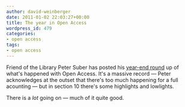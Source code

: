 ```yaml
---
author: david-weinberger
date: 2011-01-02 22:03:27+00:00
title: The year in Open Access
wordpress_id: 479
categories:
- open access
tags:
- open access
---
```


Friend of the Library Peter Suber has posted his [year-end round](http://www.earlham.edu/~peters/fos/newsletter/01-02-11.htm#2010) up of what's happened with Open Access. It's a massive record — Peter acknowledges at the outset that there's too much happening for a full acounting — but in section 10 there's some highlights and lowlights.



There is a _lot_ going on — much of it quite good.
